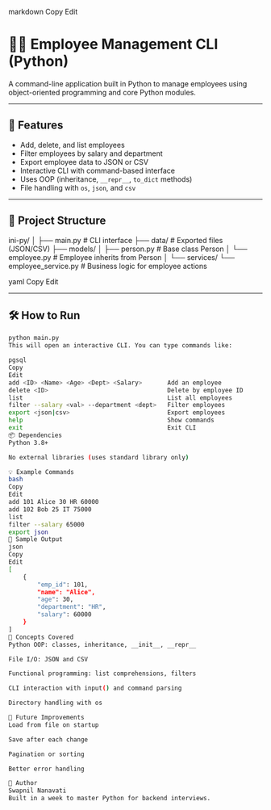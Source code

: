 
markdown
Copy
Edit
# 🧑‍💼 Employee Management CLI (Python)

A command-line application built in Python to manage employees using object-oriented programming and core Python modules.

---

## 🚀 Features

- Add, delete, and list employees
- Filter employees by salary and department
- Export employee data to JSON or CSV
- Interactive CLI with command-based interface
- Uses OOP (inheritance, `__repr__`, `to_dict` methods)
- File handling with `os`, `json`, and `csv`

---

## 📁 Project Structure

ini-py/
│
├── main.py # CLI interface
├── data/ # Exported files (JSON/CSV)
├── models/
│ ├── person.py # Base class Person
│ └── employee.py # Employee inherits from Person
│
└── services/
└── employee_service.py # Business logic for employee actions

yaml
Copy
Edit

---

## 🛠️ How to Run

```bash
python main.py
This will open an interactive CLI. You can type commands like:

pgsql
Copy
Edit
add <ID> <Name> <Age> <Dept> <Salary>       Add an employee
delete <ID>                                 Delete by employee ID
list                                        List all employees
filter --salary <val> --department <dept>   Filter employees
export <json|csv>                           Export employees
help                                        Show commands
exit                                        Exit CLI
📦 Dependencies
Python 3.8+

No external libraries (uses standard library only)

💡 Example Commands
bash
Copy
Edit
add 101 Alice 30 HR 60000
add 102 Bob 25 IT 75000
list
filter --salary 65000
export json
📂 Sample Output
json
Copy
Edit
[
    {
        "emp_id": 101,
        "name": "Alice",
        "age": 30,
        "department": "HR",
        "salary": 60000
    }
]
🧠 Concepts Covered
Python OOP: classes, inheritance, __init__, __repr__

File I/O: JSON and CSV

Functional programming: list comprehensions, filters

CLI interaction with input() and command parsing

Directory handling with os

🧹 Future Improvements
Load from file on startup

Save after each change

Pagination or sorting

Better error handling

🙌 Author
Swapnil Nanavati
Built in a week to master Python for backend interviews.